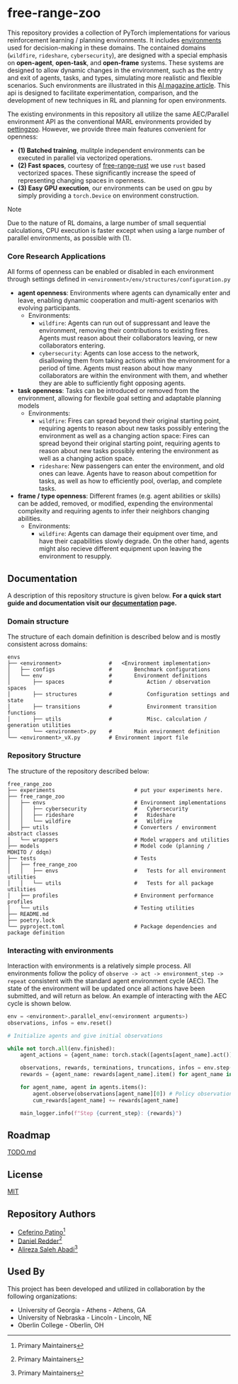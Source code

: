 # free-range-zoo

This repository provides a collection of PyTorch implementations for various reinforcement learning / planning environments. It includes [environments](free_range_zoo/free_range_zoo/envs) used for decision-making in these domains. The contained domains (`wildfire`, `rideshare`, `cybersecurity`), are designed with a special emphasis on **open-agent**, **open-task**, 
and **open-frame** systems. These systems are designed to allow dynamic changes in the environment, such as the entry and exit of agents, tasks, and types, simulating more realistic and flexible scenarios. Such environments are illustrated in this [AI magazine article](https://onlinelibrary.wiley.com/doi/full/10.1002/aaai.12131). This api is designed to facilitate experimentation, comparison, and the development of new techniques in RL and planning for open environments. 

The existing environments in this repository all utilize the same AEC/Parallel environment API as the conventional MARL environments provided by [pettingzoo](https://github.com/Farama-Foundation/PettingZoo). However, we provide three main features convenient for openness: 
- **(1) Batched training**, mulitple independent environments can be executed in parallel via vectorized operations.
- **(2) Fast spaces**, courtesy of [free-range-rust](https://github.com/c4patino/free-range-rust) we use `rust` based vectorized spaces. These significantly increase the speed of representing changing spaces in openness.
- **(3) Easy GPU execution**, our environments can be used on gpu by simply providing a `torch.Device` on environment construction.
> [!note]
> Due to the nature of RL domains, a large number of small sequential calculations, CPU execution is faster except when using a large number of parallel environments, as possible with (1). 

### Core Research Applications
All forms of openness can be enabled or disabled in each environment through settings defined in `<environment>/env/structures/configuration.py`

- **agent openness**: Environments where agents can dynamically enter and leave, enabling dynamic cooperation and multi-agent scenarios with evolving participants.
    - Environments:
        - `wildfire`: Agents can run out of suppressant and leave the environment, removing their contributions to existing fires. Agents must reason about their collaborators leaving, or new collaborators entering.
        - `cybersecurity`: Agents can lose access to the network, disallowing them from taking actions within the environment for a period of time. Agents must reason about how many collaborators are within the environment
                           with them, and whether they are able to sufficiently fight opposing agents.
- **task openness**: Tasks can be introduced or removed from the environment, allowing for flexbile goal setting and adaptable planning models
    - Environments:
        - `wildfire`: Fires can spread beyond their original starting point, requiring agents to reason about new tasks possibly entering the environment as well as a changing action space: Fires can spread beyond 
                      their original starting point, requiring agents to reason about new tasks possibly entering the environment as well as a changing action space.
        - `rideshare`: New passengers can enter the environment, and old ones can leave. Agents have to reason about competition for tasks, as well as how to efficiently pool, overlap, and complete tasks.
- **frame / type openness**: Different frames (e.g. agent abilities or skills) can be added, removed, or modified, expending the environmental complexity and requiring agents to infer their neighbors changing abilities.
    - Environments:
        - `wildfire`: Agents can damage their equipment over time, and have their capabilities slowly degrade. On the other hand, agents might also recieve different equipment upon leaving the environment to resupply.

## Documentation

A description of this repository structure is given below. **For a quick start guide and documentation visit our [documentation]() page.**

### Domain structure

The structure of each domain definition is described below and is mostly consistent across domains:

```
envs
├── <environment>               #   <Environment implementation>
│   ├── configs                 #       Benchmark configurations
│   └── env                     #       Environment definitions
│       ├── spaces              #           Action / observation spaces
│       ├── structures          #           Configuration settings and state
│       ├── transitions         #           Environment transition functions
│       ├── utils               #           Misc. calculation / generation utilities
│       └── <environment>.py    #       Main environment definition
└── <environment>_vX.py         # Environment import file
```

### Repository Structure

The structure of the repository described below:

```
free_range_zoo
├── experiments                         # put your experiments here.
├── free_range_zoo
│   ├── envs                            # Environment implementations
│   │   ├── cybersecurity               #   Cybersecurity
│   │   ├── rideshare                   #   Rideshare
│   │   └── wildfire                    #   Wildfire
│   ├── utils                           # Converters / environment abstract classes
│   └── wrappers                        # Model wrappers and utilities
├── models                              # Model code (planning / MOHITO / ddqn)
├── tests                               # Tests
│   ├── free_range_zoo
│   │   ├── envs                        #   Tests for all environment utilities
│   │   └── utils                       #   Tests for all package utilities
│   ├── profiles                        # Environment performance profiles
│   └── utils                           # Testing utilities
├── README.md
├── poetry.lock
└── pyproject.toml                      # Package dependencies and package definition
```

### Interacting with environments
Interaction with environments is a relatively simple process. All environments follow the policy of `observe -> act -> environment_step -> repeat` consistent with
the standard agent environment cycle (AEC). The state of the environment will be updated once all actions have been submitted, and will return as below. An example
of interacting with the AEC cycle is shown below.

```python
env = <environment>.parallel_env(<environment arguments>)
observations, infos = env.reset()

# Initialize agents and give initial observations

while not torch.all(env.finished):
    agent_actions = {agent_name: torch.stack([agents[agent_name].act()]) for agent_name in env.agents} # Policy action determination here

    observations, rewards, terminations, truncations, infos = env.step(agent_actions)
    rewards = {agent_name: rewards[agent_name].item() for agent_name in env.agents}

    for agent_name, agent in agents.items():
        agent.observe(observations[agent_name][0]) # Policy observation processing here
        cum_rewards[agent_name] += rewards[agent_name]

    main_logger.info(f"Step {current_step}: {rewards}")
```


## Roadmap

[TODO.md](TODO.md)

## License

[MIT](https://choosealicense.com/licenses/mit/)

## Repository Authors

- [Ceferino Patino](https://www.github.com/C4theBomb)[^1]
- [Daniel Redder](https://github.com/daniel-redder)[^1]
- [Alireza Saleh Abadi](https://github.com/bboyfury)[^1]

[^1]: Primary Maintainers


## Used By

This project has been developed and utilized in collaboration by the following organizations:

- University of Georgia - Athens -  Athens, GA
- University of Nebraska - Lincoln -  Lincoln, NE
- Oberlin College - Oberlin, OH
